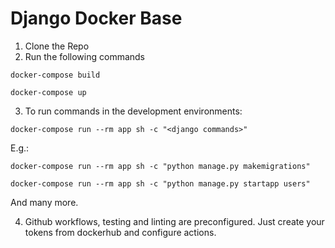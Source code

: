 # Django Docker Base
1. Clone the Repo
2. Run the following commands

`docker-compose build`

`docker-compose up`

3. To run commands in the development environments:

`docker-compose run --rm app sh -c "<django commands>"`

E.g.:

`docker-compose run --rm app sh -c "python manage.py makemigrations"`

`docker-compose run --rm app sh -c "python manage.py startapp users"`

And many more. 

4. Github workflows, testing and linting are preconfigured. Just create your tokens from dockerhub and configure actions.
